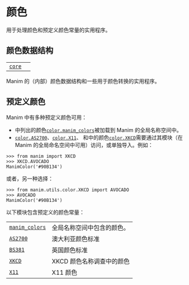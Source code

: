 # 颜色

用于处理颜色和预定义颜色常量的实用程序。

## 颜色数据结构

|||
|-|-|
|[`core`]()||

Manim 的（内部）颜色数据结构和一些用于颜色转换的实用程序。

## 预定义颜色

Manim 中有多种预定义颜色可用：

- 中列出的颜色[`color.manim_colors`]()被加载到 Manim 的全局名称空间中。
- [`color.AS2700`]()、[`color.X11`]()、 和中的颜色[`color.XKCD`]()需要通过其模块（在 Manim 的全局命名空间中可用）访问，或单独导入。例如：

```
>>> from manim import XKCD
>>> XKCD.AVOCADO
ManimColor('#90B134')
```

  或者，另一种选择：

```
>>> from manim.utils.color.XKCD import AVOCADO
>>> AVOCADO
ManimColor('#90B134')
```

以下模块包含预定义的颜色常量：

|||
|-|-|
[`manim_colors`]()|全局名称空间中包含的颜色。
[`AS2700`]()|澳大利亚颜色标准
[`BS381`]()|英国颜色标准
[`XKCD`]()|XKCD 颜色名称调查中的颜色
[`X11`]()|X11 颜色
